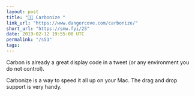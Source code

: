 ```yaml
---
layout: post
title: "👨‍💻 Carbonize "
link_url: "https://www.dangercove.com/carbonize/"
short_url: "https://smw.fyi/25"
date: 2019-02-12 19:55:00 UTC
permalink: "/s53"
tags:
---
```





Carbon is already a great display code in a tweet (or any environment you do not control). 

Carbonize is a way to speed it all up on your Mac. The drag and drop support is very handy.